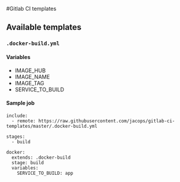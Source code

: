 #Gitlab CI templates

## Available templates

### `.docker-build.yml`

#### Variables

* IMAGE_HUB
* IMAGE_NAME
* IMAGE_TAG
* SERVICE_TO_BUILD

#### Sample job

```
include:
  - remote: https://raw.githubusercontent.com/jacops/gitlab-ci-templates/master/.docker-build.yml

stages:
  - build

docker:
  extends: .docker-build
  stage: build
  variables:
    SERVICE_TO_BUILD: app
```

